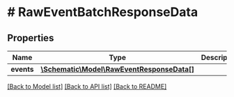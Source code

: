 # # RawEventBatchResponseData

## Properties

Name | Type | Description | Notes
------------ | ------------- | ------------- | -------------
**events** | [**\Schematic\Model\RawEventResponseData[]**](RawEventResponseData.md) |  |

[[Back to Model list]](../../README.md#models) [[Back to API list]](../../README.md#endpoints) [[Back to README]](../../README.md)

